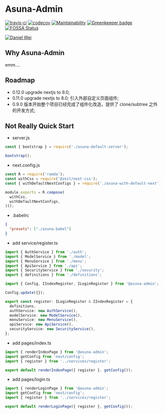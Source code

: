 # Asuna-Admin

[![travis-ci](https://travis-ci.org/danielwii/asuna-admin.svg?branch=master)](https://travis-ci.org/danielwii/asuna-admin)
[![codecov](https://codecov.io/gh/danielwii/asuna-admin/branch/master/graph/badge.svg)](https://codecov.io/gh/danielwii/asuna-admin)
[![Maintainability](https://api.codeclimate.com/v1/badges/b140ae8b66b0d6f3e907/maintainability)](https://codeclimate.com/github/danielwii/asuna-admin/maintainability)
[![Greenkeeper badge](https://badges.greenkeeper.io/danielwii/asuna-admin.svg)](https://greenkeeper.io/)
[![FOSSA Status](https://app.fossa.io/api/projects/git%2Bgithub.com%2Fdanielwii%2Fasuna-admin.svg?type=shield)](https://app.fossa.io/projects/git%2Bgithub.com%2Fdanielwii%2Fasuna-admin?ref=badge_shield)

[![Daniel Wei](https://img.shields.io/badge/%3C%2F%3E%20with%20%E2%99%A5%20by-Daniel%20Wei-ff0000.svg)](https://github.com/danielwii)

## Why Asuna-Admin

emm....

## Roadmap

- 0.12.0 upgrade nextjs to 9.0;
- 0.11.0 upgrade nextjs to 8.0; 引入外部自定义页面组件;
- 0.9.0 版本开始整个项目已经完成了组件化改造，提供了 clone/subtree 之外的开发方式;

## Not Really Quick Start

- server.js

```javascript
const { bootstrap } = require('./asuna-default-server');

bootstrap();
```

- next.config.js

```javascript
const R = require('ramda');
const withCss = require('@zeit/next-css');
const { withDefaultNextConfigs } = require('./asuna-with-default-next');

module.exports = R.compose(
  withCss,
  withDefaultNextConfigs,
)();
```

- .babelrc

```json
{
  "presets": ["./asuna-babel"]
}
```

- add service/register.ts

```typescript
import { AuthService } from './auth';
import { ModelService } from './model';
import { MenuService } from './menu';
import { ApiService } from './api';
import { SecurityService } from './security';
import { definitions } from './definitions';

import { Config, IIndexRegister, ILoginRegister } from '@asuna-admin';

Config.update({});

export const register: ILoginRegister & IIndexRegister = {
  definitions,
  authService: new AuthService(),
  modelService: new ModelService(),
  menuService: new MenuService(),
  apiService: new ApiService(),
  securityService: new SecurityService(),
};
```

- add pages/index.ts

```typescript
import { renderIndexPage } from '@asuna-admin';
import getConfig from 'next/config';
import { register } from '../services/register';

export default renderIndexPage({ register }, getConfig());
```

- add pages/login.ts

```typescript
import { renderLoginPage } from '@asuna-admin';
import getConfig from 'next/config';
import { register } from '../services/register';

export default renderLoginPage({ register }, getConfig());
```
